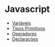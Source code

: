 # Javascript

- [Variáveis](https://github.com/jordyfontoura/javascript/blob/master/vari%C3%A1veis.md)
- [Tipos Primitivos](https://github.com/jordyfontoura/javascript/blob/master/primitivos.md)
- [Operadores](https://github.com/jordyfontoura/javascript/blob/master/operadores.md)
- [Declarações](https://github.com/jordyfontoura/javascript/blob/master/declara%C3%A7%C3%B5es.md)

